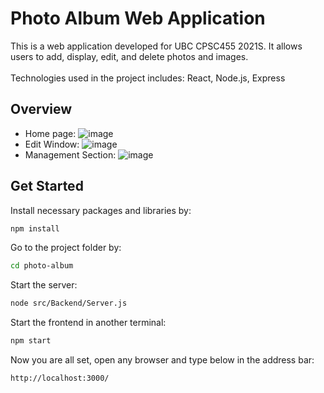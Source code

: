 # Photo Album Web Application

This is a web application developed for UBC CPSC455 2021S. It allows users to add, display, edit, and delete photos and images.  <br/><br/>
Technologies used in the project includes: React, Node.js, Express

## Overview

- Home page:
![image](https://user-images.githubusercontent.com/45861466/123400896-d352c000-d5d8-11eb-8361-baff66e28688.png)
- Edit Window:
![image](https://user-images.githubusercontent.com/45861466/123400507-6a6b4800-d5d8-11eb-9fb3-f41c67bd9426.png)
- Management Section:
![image](https://user-images.githubusercontent.com/45861466/123400445-59223b80-d5d8-11eb-88c8-2cee3d4606d9.png)

## Get Started
Install necessary packages and libraries by:
```sh
npm install
```
Go to the project folder by:
```sh
cd photo-album
```
Start the server:
```sh
node src/Backend/Server.js
```
Start the frontend in another terminal:
```sh
npm start
```
Now you are all set, open any browser and type below in the address bar:
```sh
http://localhost:3000/
```

